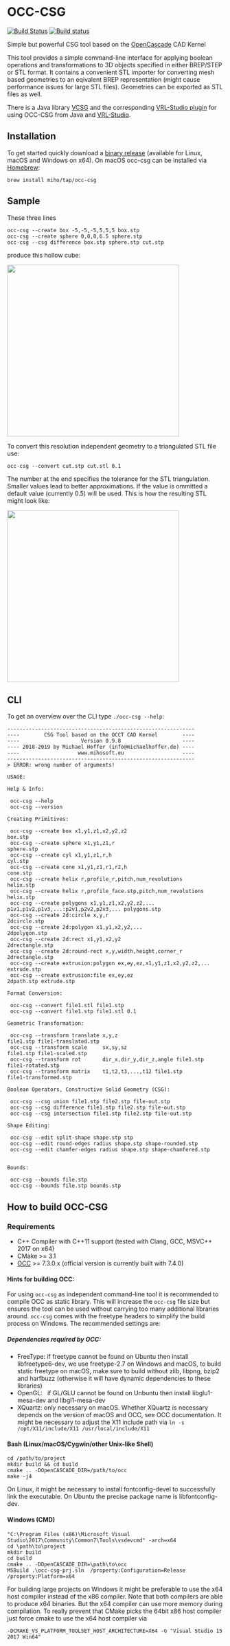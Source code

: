 # OCC-CSG

[![Build Status](https://travis-ci.org/miho/OCC-CSG.svg?branch=master)](https://travis-ci.org/miho/OCC-CSG) [![Build status](https://ci.appveyor.com/api/projects/status/k4lxqsej71ughs48?svg=true)](https://ci.appveyor.com/project/miho/occ-csg)


Simple but powerful CSG tool based on the [OpenCascade](https://www.opencascade.com/content/overview) CAD Kernel

This tool provides a simple command-line interface for applying boolean operations and transformations to 3D objects specified in either BREP/STEP or STL format. It contains a convenient STL importer for converting mesh based geometries to an eqivalent BREP representation (might cause performance issues for large STL files). Geometries can be exported as STL files as well.

There is a Java library [VCSG](https://github.com/miho/VCSG) and the corresponding [VRL-Studio plugin](https://github.com/miho/VRL-VCSG) for using OCC-CSG from Java and [VRL-Studio](https://vrl-studio.mihosoft.eu/).

## Installation

To get started quickly download a [binary release](https://github.com/miho/OCC-CSG/releases) (available for Linux, macOS and Windows on x64). On macOS occ-csg can be installed via [Homebrew](https://brew.sh):

    brew install miho/tap/occ-csg

## Sample

These three lines

    occ-csg --create box -5,-5,-5,5,5,5 box.stp
    occ-csg --create sphere 0,0,0,6.5 sphere.stp
    occ-csg --csg difference box.stp sphere.stp cut.stp
    
produce this hollow cube:

<img src="resources/img/sample.jpg" width="400px">

To convert this resolution independent geometry to a triangulated STL file use:

    occ-csg --convert cut.stp cut.stl 0.1

The number at the end specifies the tolerance for the STL triangulation. Smaller values lead to better approximations. If the value is ommitted a default value (currently 0.5) will be used. This is how the resulting STL might look like:

<img src="resources/img/sample-stl.jpg" width="400px">

## CLI

To get an overview over the CLI type `./occ-csg --help`:

```
-------------------------------------------------------------
----        CSG Tool based on the OCCT CAD Kernel        ----
----                    Version 0.9.8                    ----
---- 2018-2019 by Michael Hoffer (info@michaelhoffer.de) ----
----                   www.mihosoft.eu                   ----
-------------------------------------------------------------
> ERROR: wrong number of arguments!

USAGE: 

Help & Info:

 occ-csg --help
 occ-csg --version

Creating Primitives:

 occ-csg --create box x1,y1,z1,x2,y2,z2                            box.stp
 occ-csg --create sphere x1,y1,z1,r                                sphere.stp
 occ-csg --create cyl x1,y1,z1,r,h                                 cyl.stp
 occ-csg --create cone x1,y1,z1,r1,r2,h                            cone.stp
 occ-csg --create helix r,profile_r,pitch,num_revolutions          helix.stp
 occ-csg --create helix r,profile_face.stp,pitch,num_revolutions   helix.stp
 occ-csg --create polygons x1,y1,z1,x2,y2,z2,... p1v1,p1v2,p1v3,...:p2v1,p2v2,p2v3,... polygons.stp
 occ-csg --create 2d:circle x,y,r                                  2dcircle.stp
 occ-csg --create 2d:polygon x1,y1,x2,y2,...                       2dpolygon.stp
 occ-csg --create 2d:rect x1,y1,x2,y2                              2drectangle.stp
 occ-csg --create 2d:round-rect x,y,width,height,corner_r          2drectangle.stp
 occ-csg --create extrusion:polygon ex,ey,ez,x1,y1,z1,x2,y2,z2,... extrude.stp
 occ-csg --create extrusion:file ex,ey,ez                          2dpath.stp extrude.stp

Format Conversion:

 occ-csg --convert file1.stl file1.stp
 occ-csg --convert file1.stp file1.stl 0.1

Geometric Transformation:

 occ-csg --transform translate x,y,z                               file1.stp file1-translated.stp
 occ-csg --transform scale     sx,sy,sz                            file1.stp file1-scaled.stp
 occ-csg --transform rot       dir_x,dir_y,dir_z,angle file1.stp   file1-rotated.stp
 occ-csg --transform matrix    t1,t2,t3,...,t12 file1.stp          file1-transformed.stp

Boolean Operators, Constructive Solid Geometry (CSG):

 occ-csg --csg union file1.stp file2.stp file-out.stp
 occ-csg --csg difference file1.stp file2.stp file-out.stp
 occ-csg --csg intersection file1.stp file2.stp file-out.stp

Shape Editing:

 occ-csg --edit split-shape shape.stp stp
 occ-csg --edit round-edges radius shape.stp shape-rounded.stp
 occ-csg --edit chamfer-edges radius shape.stp shape-chamfered.stp


Bounds:

 occ-csg --bounds file.stp
 occ-csg --bounds file.stp bounds.stp
```

## How to build OCC-CSG

### Requirements

- C+\+ Compiler with C+\+11 support (tested with Clang, GCC, MSVC+\+ 2017 on x64)
- CMake >= 3.1
- [OCC](https://github.com/miho/occ-for-occ-csg) >= 7.3.0.x (official version is currently built with 7.4.0)

#### Hints for building OCC:

For using `occ-csg` as independent command-line tool it is recommended to compile OCC as static library. This will increase the `occ-csg` file size but ensures the tool can be used without carrying too many additional libraries around. `occ-csg` comes with the freetype headers to simplify the build process on Windows. The recommended settings are:

##### Dependencies required by OCC:

- FreeType: if freetype cannot be found on Ubuntu then install libfreetype6-dev, we use freetype-2.7 on Windows and macOS, to build static freetype on macOS, make sure to build without zlib, libpng, bzip2 and harfbuzz (otherwise it will have dynamic dependencies to these libraries)
- OpenGL:   if GL/GLU cannot be found on Unbuntu then install libglu1-mesa-dev and libgl1-mesa-dev
- XQuartz:  only necessary on macOS. Whether XQuartz is necessary depends on the version of macOS and OCC, see OCC documentation. It might be necessary to adjust the X11 include path via `ln -s /opt/X11/include/X11 /usr/local/include/X11`

#### Bash (Linux/macOS/Cygwin/other Unix-like Shell)

    cd /path/to/project
    mkdir build && cd build
    cmake .. -DOpenCASCADE_DIR=/path/to/occ
    make -j4

On Linux, it might be necessary to install fontconfig-devel to successfully link the executable. On Ubuntu the precise package name is libfontconfig-dev.

#### Windows (CMD)

    "C:\Program Files (x86)\Microsoft Visual Studio\2017\Community\Common7\Tools\vsdevcmd" -arch=x64
    cd \path\to\project
    mkdir build
    cd build
    cmake .. -DOpenCASCADE_DIR=\path\to\occ
    MSBuild .\occ-csg-prj.sln  /property:Configuration=Release /property:Platform=x64
    
For building large projects on Windows it might be preferable to use the x64 host compiler instead of the x86 compiler. Note that both compilers are able to produce x64 binaries. But the x64 compiler can use more memory during compilation. To really prevent that CMake picks the 64bit x86 host compiler just force cmake to use the x64 host compiler via

    -DCMAKE_VS_PLATFORM_TOOLSET_HOST_ARCHITECTURE=X64 -G "Visual Studio 15 2017 Win64"

